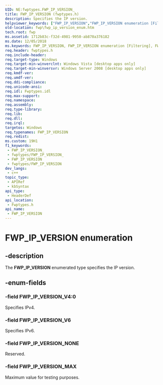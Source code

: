```yaml
---
UID: NE:fwptypes.FWP_IP_VERSION_
title: FWP_IP_VERSION (fwptypes.h)
description: Specifies the IP version.
helpviewer_keywords: ["FWP_IP_VERSION","FWP_IP_VERSION enumeration [Filtering]","FWP_IP_VERSION_MAX","FWP_IP_VERSION_NONE","FWP_IP_VERSION_V4","FWP_IP_VERSION_V6","fwp.fwp_ip_version_enum","fwptypes/FWP_IP_VERSION","fwptypes/FWP_IP_VERSION_MAX","fwptypes/FWP_IP_VERSION_NONE","fwptypes/FWP_IP_VERSION_V4","fwptypes/FWP_IP_VERSION_V6"]
old-location: fwp\fwp_ip_version_enum.htm
tech.root: fwp
ms.assetid: 1712b83c-f32d-4981-9950-ab870a376182
ms.date: 12/05/2018
ms.keywords: FWP_IP_VERSION, FWP_IP_VERSION enumeration [Filtering], FWP_IP_VERSION_MAX, FWP_IP_VERSION_NONE, FWP_IP_VERSION_V4, FWP_IP_VERSION_V6, fwp.fwp_ip_version_enum, fwptypes/FWP_IP_VERSION, fwptypes/FWP_IP_VERSION_MAX, fwptypes/FWP_IP_VERSION_NONE, fwptypes/FWP_IP_VERSION_V4, fwptypes/FWP_IP_VERSION_V6
req.header: fwptypes.h
req.include-header: 
req.target-type: Windows
req.target-min-winverclnt: Windows Vista [desktop apps only]
req.target-min-winversvr: Windows Server 2008 [desktop apps only]
req.kmdf-ver: 
req.umdf-ver: 
req.ddi-compliance: 
req.unicode-ansi: 
req.idl: Fwptypes.idl
req.max-support: 
req.namespace: 
req.assembly: 
req.type-library: 
req.lib: 
req.dll: 
req.irql: 
targetos: Windows
req.typenames: FWP_IP_VERSION
req.redist: 
ms.custom: 19H1
f1_keywords:
 - FWP_IP_VERSION_
 - fwptypes/FWP_IP_VERSION_
 - FWP_IP_VERSION
 - fwptypes/FWP_IP_VERSION
dev_langs:
 - c++
topic_type:
 - APIRef
 - kbSyntax
api_type:
 - HeaderDef
api_location:
 - Fwptypes.h
api_name:
 - FWP_IP_VERSION
---
```


# FWP_IP_VERSION enumeration


## -description

The <b>FWP_IP_VERSION</b> enumerated type specifies the IP version.

## -enum-fields

### -field FWP_IP_VERSION_V4:0

Specifies IPv4.

### -field FWP_IP_VERSION_V6

Specifies IPv6.

### -field FWP_IP_VERSION_NONE

Reserved.

### -field FWP_IP_VERSION_MAX

Maximum value for testing purposes.

